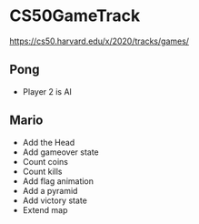 # CS50GameTrack
https://cs50.harvard.edu/x/2020/tracks/games/

## Pong
- Player 2 is AI

## Mario
- Add the Head
- Add gameover state
- Count coins
- Count kills
- Add flag animation
- Add a pyramid
- Add victory state
- Extend map